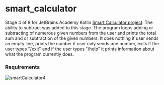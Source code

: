 # smart_calculator
Stage 4 of 8 for JetBrains Academy Kotlin [Smart Calculator project](https://hyperskill.org/projects/88/stages/489/implement). 
The ability to subtract was added to this stage. The program loops adding or subtracting of numerous given numbers from the user and prints the total sum and or subtraction of the given numbers. It does nothing if user sends an empty line, prints the number if user only sends one number, exits if the user types "/exit" and if the user types "/help" it prints information about what the program currently does.
### Requirements
![smartCalculator4](https://user-images.githubusercontent.com/64429863/85038125-38690f80-b154-11ea-814c-5682c4ec178e.jpg)
